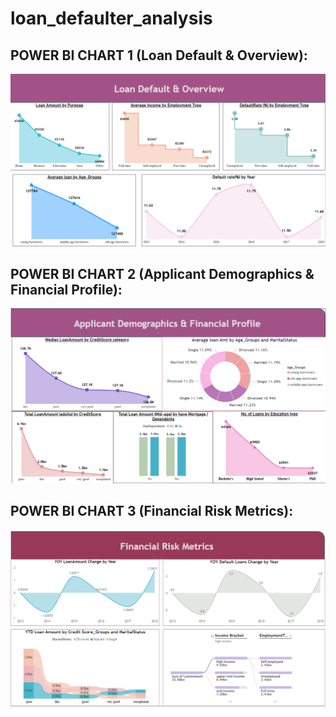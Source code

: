 # loan_defaulter_analysis

## POWER BI CHART 1 (Loan Default & Overview):
![Alt text](https://github.com/NaboIO/loan_defaulter_analysis/blob/main/powerbi_charts/loan%201.png?raw=true "Optional Title")

## POWER BI CHART 2 (Applicant  Demographics & Financial Profile):
![Alt text](https://github.com/NaboIO/loan_defaulter_analysis/blob/main/powerbi_charts/loan%202.png?raw=true "Optional Title")

## POWER BI CHART 3 (Financial Risk Metrics):
![Alt text](https://github.com/NaboIO/loan_defaulter_analysis/blob/main/powerbi_charts/loan%203.png?raw=true "Optional Title")

